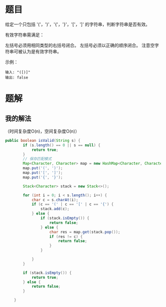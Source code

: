 # 题目

给定一个只包括 '('，')'，'{'，'}'，'['，']' 的字符串，判断字符串是否有效。

有效字符串需满足：

左括号必须用相同类型的右括号闭合。
左括号必须以正确的顺序闭合。
注意空字符串可被认为是有效字符串。



示例：

```
输入: "([)]"
输出: false
```





# 题解

## 我的解法

（时间复杂度O(n)，空间复杂度O(n)）

```java
public boolean isValid(String s) {
		if (s.length() == 0 || s == null) {
			return true;
		}
		// 保存匹配模式
		Map<Character, Character> map = new HashMap<Character, Character>();
		map.put('(', ')');
		map.put('[', ']');
		map.put('{', '}');

		Stack<Character> stack = new Stack<>();

		for (int i = 0; i < s.length(); i++) {
			char c = s.charAt(i);
			if (c == '(' | c == '[' | c == '{') {
				stack.add(c);
			} else {
				if (stack.isEmpty()) {
					return false;
				} else {
					char res = map.get(stack.pop());
					if (res != c) {
						return false;
					}
				}

			}
		}

		if (stack.isEmpty()) {
			return true;
		} else {
			return false;
		}

	}
```















